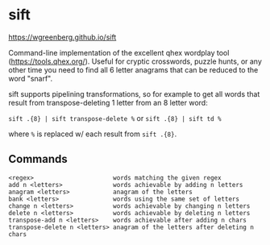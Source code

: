 sift
====

https://wgreenberg.github.io/sift

Command-line implementation of the excellent qhex wordplay tool
(https://tools.qhex.org/). Useful for cryptic crosswords, puzzle hunts, or any
other time you need to find all 6 letter anagrams that can be reduced to the
word "snarf".

sift supports pipelining transformations, so for example to get all words
that result from transpose-deleting 1 letter from an 8 letter word:

`sift .{8} | sift transpose-delete %` or `sift .{8} | sift td %`

where `%` is replaced w/ each result from `sift .{8}`.

Commands
-----

```
<regex>                      words matching the given regex
add n <letters>              words achievable by adding n letters
anagram <letters>            anagram of the letters
bank <letters>               words using the same set of letters
change n <letters>           words achievable by changing n letters
delete n <letters>           words achievable by deleting n letters
transpose-add n <letters>    words achievable after adding n chars
transpose-delete n <letters> anagram of the letters after deleting n chars
```
